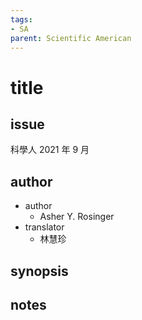 ```yaml
---
tags: 
- SA
parent: Scientific American
---
```

# title
## issue
科學人 2021 年 9 月

## author
- author
	- Asher Y. Rosinger
- translator
	- 林慧珍

## synopsis

## notes